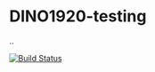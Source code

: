 
# DINO1920-testing
..

[![Build Status](https://travis-ci.org/AdamOsiowy123/DINO1920-testing.svg?branch=master)](https://travis-ci.com/AdamOsiowy123/DINO1920-testing)